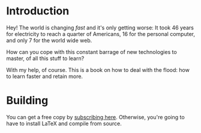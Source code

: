 # Introduction

Hey! The world is changing *fast* and it's only getting worse: It took 46 years for electricity to reach a quarter of Americans, 16 for the personal computer, and only 7 for the world wide web.

How can you cope with this constant barrage of new technologies to master, of all this stuff to learn?

With my help, of course. This is a book on how to deal with the flood: how to learn faster and retain more.

# Building

You can get a free copy by [subscribing here](http://eepurl.com/Ufpgr). Otherwise, you're going to have to install LaTeX and compile from source. 
